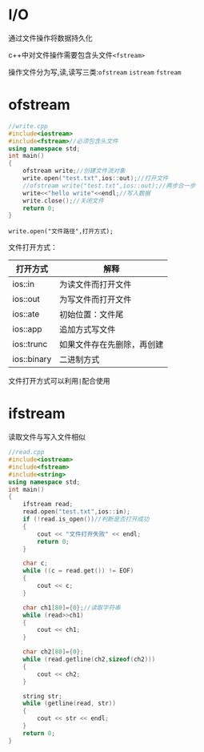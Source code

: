# I/O

通过文件操作将数据持久化

c++中对文件操作需要包含头文件`<fstream>`

操作文件分为写,读,读写三类:`ofstream`  `istream`  `fstream`

# ofstream

```c++
//write.cpp
#include<iostream>
#include<fstream>//必须包含头文件
using namespace std;
int main()
{
    ofstream write;//创建文件流对象
    write.open("test.txt",ios::out);//打开文件
    //ofstream write("test.txt",ios::out);//两步合一步
    write<<"hello write"<<endl;//写入数据
    write.close();//关闭文件
    return 0;
}
```

`write.open("文件路径",打开方式);`

文件打开方式：

| 打开方式    | 解释                       |
| ----------- | -------------------------- |
| ios::in     | 为读文件而打开文件         |
| ios::out    | 为写文件而打开文件         |
| ios::ate    | 初始位置：文件尾           |
| ios::app    | 追加方式写文件             |
| ios::trunc  | 如果文件存在先删除，再创建 |
| ios::binary | 二进制方式                 |

文件打开方式可以利用`|`配合使用

# ifstream

读取文件与写入文件相似

```c++
//read.cpp
#include<iostream>
#include<fstream>
#include<string>
using namespace std;
int main()
{
    ifstream read;
    read.open("test.txt",ios::in);
    if (!read.is_open())//判断是否打开成功
	{
		cout << "文件打开失败" << endl;
		return 0;
	}

    char c;
	while ((c = read.get()) != EOF)
	{
		cout << c;
	}

    char ch1[80]={0};//读取字符串
    while (read>>ch1)
    {
        cout << ch1;
    }

    char ch2[80]={0};
	while (read.getline(ch2,sizeof(ch2)))
	{
		cout << ch2;
	}

	string str;
	while (getline(read, str))
	{
		cout << str << endl;
	}
    return 0;
}
```





